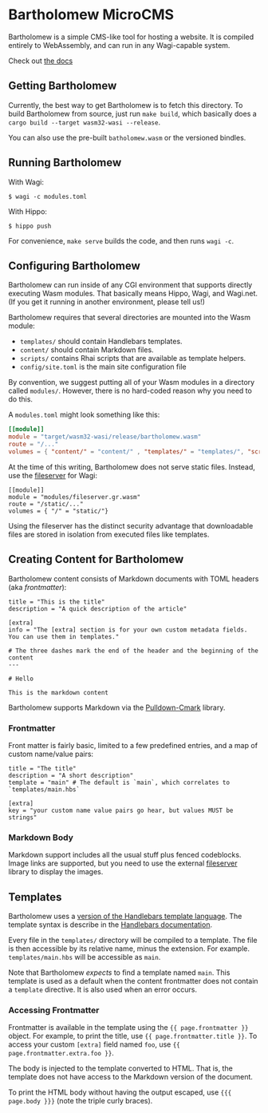 # Bartholomew MicroCMS

Bartholomew is a simple CMS-like tool for hosting a website. It is compiled entirely
to WebAssembly, and can run in any Wagi-capable system.

Check out [the docs](/content/docs)

## Getting Bartholomew

Currently, the best way to get Bartholomew is to fetch this directory. To build 
Bartholomew from source, just run `make build`, which basically does a
`cargo build --target wasm32-wasi --release`.

You can also use the pre-built `batholomew.wasm` or the versioned bindles.

## Running Bartholomew

With Wagi:

```
$ wagi -c modules.toml
```

With Hippo:

```
$ hippo push
```

For convenience, `make serve` builds the code, and then runs `wagi -c`.

## Configuring Bartholomew

Bartholomew can run inside of any CGI environment that supports directly executing
Wasm modules. That basically means Hippo, Wagi, and Wagi.net. (If you get it running
in another environment, please tell us!)

Bartholomew requires that several directories are mounted into the Wasm module:

- `templates/` should contain Handlebars templates.
- `content/` should contain Markdown files.
- `scripts/` contains Rhai scripts that are available as template helpers.
- `config/site.toml` is the main site configuration file

By convention, we suggest putting all of your Wasm modules in a directory called `modules/`.
However, there is no hard-coded reason why you need to do this.

A `modules.toml` might look something like this:

```toml
[[module]]
module = "target/wasm32-wasi/release/bartholomew.wasm"
route = "/..."
volumes = { "content/" = "content/" , "templates/" = "templates/", "scripts/" = "scripts/", "config/" = "config/"}
```

At the time of this writing, Bartholomew does not serve static files. Instead, use
the [fileserver](https://github.com/deislabs/wagi-fileserver) for Wagi:

```
[[module]]
module = "modules/fileserver.gr.wasm"
route = "/static/..."
volumes = { "/" = "static/"}
```

Using the fileserver has the distinct security advantage that downloadable files are stored
in isolation from executed files like templates.

## Creating Content for Bartholomew

Bartholomew content consists of Markdown documents with TOML headers (aka _frontmatter_):

```
title = "This is the title"
description = "A quick description of the article"

[extra]
info = "The [extra] section is for your own custom metadata fields. You can use them in templates."

# The three dashes mark the end of the header and the beginning of the content
---

# Hello

This is the markdown content

```

Bartholomew supports Markdown via the [Pulldown-Cmark](https://crates.io/crates/pulldown_cmark)
library.

### Frontmatter

Front matter is fairly basic, limited to a few predefined entries, and a map of custom
name/value pairs:

```
title = "The title"
description = "A short description"
template = "main" # The default is `main`, which correlates to `templates/main.hbs`

[extra]
key = "your custom name value pairs go hear, but values MUST be strings"

```

### Markdown Body

Markdown support includes all the usual stuff plus fenced codeblocks. Image links are
supported, but you need to use the external [fileserver](https://github.com/deislabs/wagi-fileserver)
library to display the images.

## Templates

Bartholomew uses a [version of the Handlebars template language](https://crates.io/crates/handlebars).
The template syntax is describe in the [Handlebars documentation](https://handlebarsjs.com/).

Every file in the `templates/` directory will be compiled to a template. The file is then
accessible by its relative name, minus the extension. For example. `templates/main.hbs` 
will be accessible as `main`.

Note that Bartholomew _expects_ to find a template named `main`. This template is used as
a default when the content frontmatter does not contain a `template` directive. It is also
used when an error occurs.

### Accessing Frontmatter

Frontmatter is available in the template using the `{{ page.frontmatter }}` object.
For example, to print the title, use `{{ page.frontmatter.title }}`. To access your custom
`[extra]` field named `foo`, use `{{ page.frontmatter.extra.foo }}`.

The body is injected to the template converted to HTML. That is, the template does not
have access to the Markdown version of the document.

To print the HTML body without having the output escaped, use `{{{ page.body }}}` (note the
triple curly braces).